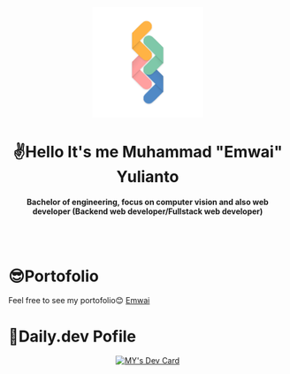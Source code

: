 <p align="center">
  <img width="200" src="https://github.com/Emwaii/Emwaii/blob/main/logo.png" alt="Emwai Logo">
</p>
<h1 align="center">✌Hello It's me Muhammad "Emwai" Yulianto</h1>
<h4 align="center">Bachelor of engineering, focus on computer vision and also web developer (Backend web developer/Fullstack web developer)</h4>
<br>
<br>

# 😎Portofolio

Feel free to see my portofolio😊 [Emwai](https://bit.ly/emwaii1)

# 🤙Daily.dev Pofile

<p align="center">
<a href="https://app.daily.dev/Emwai"><img src="https://api.daily.dev/devcards/4c2ffa3b67e0471f9b1ce4eb2801ab9b.png?r=cfn" width="400" alt="MY's Dev Card"/></a>
</p>

